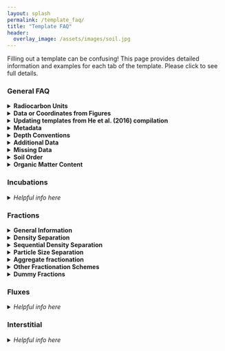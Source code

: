 ```yaml
---
layout: splash
permalink: /template_faq/
title: "Template FAQ"
header:
  overlay_image: /assets/images/soil.jpg
---
```


Filling out a template can be confusing! This page provides detailed information and examples for each tab of the template. Please click to see full details.

### General FAQ

<details><summary>  
<b> Radiocarbon Units </b>
</summary>

   * **_What units are accepted?_** 
   ISRaD accepts fraction modern and  Δ<sup>14</sup>C radiocarbon units. Only fill in the data reported in the paper. Unit conversions are included in "ISRaD_extra" . 
 
   * **_This paper only reports radiocarbon ages in years. What do I do?_** 
   If the data is reported as a *calibrated date*, it cannot be included in ISRaD. *Uncalibrated* radiocarbon ages can be converted to fraction modern values (see below).  
   
   * **_How do I convert radiocarbon age (in years BP) into Fraction modern units?_**
   radiocarbon age = -8033*ln(F<sub>m</sub>). Some additional information on radiocarbon units and calucations is available [here](http://www.whoi.edu/nosams/radiocarbon-data-calculations) . 
   
   * **_How do I convert standard deviation in radiocarbon age (in years BP) into standard deviation in Fraction modern?_**
  Use the following formula (Stenström et al., 2011): error_F<sub>m</sub> = F<sub>m</sub> * error<sub>age</sub> / 8033 , 
where F<sub>m</sub> is fraction modern.   

   * **_Paper reports radiocarbon age and δ<sup>14</sup>C, what should I fill into the template?_**
   Convert radiocarbon age to Fraction modern using age= -8033*ln(F<sub>m</sub>) and ignore δ<sup>14</sup>C values. Be sure to mark down the year of observation which is important for the conversion of Fm to Δ<sup>14</sup>C.  
   
   * **_Paper reports only δ<sup>14</sup>C and δ<sup>13</sup>C, what should I fill into the template?_**
  Calculate Δ<sup>14</sup>C using the following formula: 
  Δ<sup>14</sup>C = δ<sup>14</sup>C - (2*δ<sup>13</sup>C +50)(1 + δ<sup>14</sup>C / 1000) . 
  
   * **_The radiocarbon age is stated as  “Modern” but no other data is provided. What do I do?_**
  Leave the field blank and add a note that data is available but has to be mined for. Do *not* enter a fraction modern value of 1! This is misleading during data analysis!   

</details>



<details><summary>  
<b> Data or Coordinates from Figures </b>
</summary>
  
<p>

 * **_Is it ok to digitize data/coordinates from a figure/map?_** 
   Yes, but please note it (see below). While the raw data from the author or supplementary information is preferable, digitized data is also welcome in ISRaD.
 * **_Should I mention somewhere in the template that the data (e.g., GPS coordinates and others) were obtained from figures?_**
 Yes, use the *metadata_note* field. Say for example “GPS coordinates and variables x,y and z were extracted from figures”.

 * **_Is there any rule on how many decimal places are reasonable to enter when data are digitized from a plot?_** 
   No, use your best guess about the appropriate number of decimal places based on expected precision of plot digitization and/or data acquisition.

</p>
</details>



<details><summary>  
<b> Updating templates from He et al. (2016) compilation </b>
</summary>
  
<p>

 * **_Why does this template look different?_** 
   These templates were automatically generated, and do not have the header formatting. You can copy-paste the values to the master template to continue working. This will also give you access to the drop down menus for controlled vocabulary.
   
 * **_Paper does not mention bulk density, but old template automatically generated from Yujie He’s compilation gives bulk density for few samples measured by radiocarbon. Should I keep them in the template?_**
 No. In some cases bulk density values were generated for studies that originally did not report them. ISRaD aims to report original data only.

 * **_These names don't match the paper. What do I do?_** 
  In many cases, site, profile and layer names were automatically generated. Please feel free to update them to match those found in the paper. 
  
 * **_The paper has additional fraction, flux, or incubation data, not reported in the current template. What should I do with it?_** 
   If you have time, please add it! Otherwise, please make a note of the availability of additional datasets within the paper in the *metadata_note* field.

</p>
</details>



<details><summary>  
<b> Metadata </b>
</summary>
  
<p>

 * **_The source study does not have a DOI, what should I do?_** 
 You have two options: (1) If the data are unpublished but you expect them to be published in the future (thus obtaining DOI), you can submit the template without DOI and then later submit a correction of the template with DOI. Fill in “israd” into the “doi” field in metadata tab. (2) If data are unpublished and you do not expect them to be published in the future, you can encourage authors to obtain a DOI for their data using Pangea, Zenodo, or Dataverse or ask your institution´s library for help.


</p>
</details>





<details><summary>  
<b> Depth Conventions </b>
</summary>
  
<p>

 * **_Where is zero?_** 
 Zero is defined as the mineral-organic interface. Positive depths increase into the mineral soil. Organic horizons have negative depths. Please convert your data to follow this convention. If data must be reported from the soil surface, use the “lyr_all_org_neg” column to flag this.
 
 * **_What is the "lyr_all_org_neg" column for?_** 
 This column is used to flag studies where depths are reported from the soil surface, if the depth of the mineral-organic interface is unknown. For example, this is frequently the case in peatlands.
 
 * **_The study does not report the bottom of the layer for the deepest layer. What should I do?_** 
 Write "Inf" as infinity in the lyr_bot field.

</p>
</details>


<details><summary>  
<b> Additional Data </b>
</summary>

<p>

 * **_The paper contains some auxiliary data (e.g. species composition, mineralogy etc.) that I don´t know how to enter or don't have time to do enter. What should I do?_** 
   Mention this in *metadata_note* field so that one day someone can come back to this. If you are interested in learning how to enter it, contact *info.israd@gmail.com*, or post a question on the [Github issues page](https://github.com/International-Soil-Radiocarbon-Database/ISRaD/issues).

</p>
</details>




<details><summary>  
<b> Missing Data </b>
</summary>

<p>

 * **_The authors don't report the coordinates. What should I do?_** 
    You can digitize the coordinates from the figure, or find the site location on Google maps or similar. Please use the *metadata_note* field to indicate this. (e.g. “Cordinates were extracted from figures” or "Coordinates were estimated from site descriptions")

 * **_What should I do if the date of observation was not reported in the paper?_** 
   If paper has radiocarbon data but does not report the observation year, estimate it by subtracting 2 years from the year of publication and note in the *lyr_note* field or other relevant note field. (e.g.  “observation date estimated from year of publication”)

</p>
</details>



<details><summary>  
<b> Soil Order </b>
</summary>

<p>

 * **_How do I convert WRB soil classification to USDA, to obtain a USDA soil order?_** 
 FAO, USDA and other soil classification systems are not readily interchangeable, so this can be tricky. These tables can help:
(1) [FAO_USDA.pdf](https://www.researchgate.net/profile/Csaba_Csuzdi/post/How_to_convert_FAO_soil_class_into_USDA_soil_class/attachment/59d62fd079197b807798df0e/AS%3A359920387018752%401462823115202/download/FAO_USDA.pdf).  (2) [soil system conversion.pdf](https://www.researchgate.net/profile/Csaba_Csuzdi/post/How_to_convert_FAO_soil_class_into_USDA_soil_class/attachment/59d62fd079197b807798df10/AS%3A359920387018756%401462823115460/download/soil+system+conversion.pdf). 
The issue is also discussed [here](https://www.researchgate.net/post/How_to_convert_FAO_soil_class_into_USDA_soil_class).
Finally, if you feel uncomfortable with this conversion, mention this in the email submitting your template, and an expert reviewer can double check this field for you.
(https://www.researchgate.net/post/How_to_convert_FAO_soil_class_into_USDA_soil_class)


</p>
</details>



<details><summary>  
<b> Organic Matter Content </b>
</summary>

<p>

 * **_The paper reports organic matter content instead of organic carbon %, what should I do?_** 
 Convert to organic carbon using OC=OM/1.724 and mention this in the *lyr_note* or other relevant field.


</p>
</details>






### Incubations

<details>
<summary>
  
<i> 
  Helpful info here
</i>

</summary>
<p>
1. Templates
2. Templates
3. Templates 
</p>
</details>

### Fractions

<details><summary>  
<b> General Information </b>
</summary><p>
  
 * **_The source study does not have a DOI, what should I do?_** 
 You have two options: (1) If the data are unpublished but you expect them to be published in the future (thus obtaining DOI), you can submit the template without DOI and then later submit a correction of the template with DOI. Fill in “israd” into the “doi” field in metadata tab. (2) If data are unpublished and you do not expect them to be published in the future, you can encourage authors to obtain a DOI for their data using Pangea, Zenodo, or Dataverse or ask your institution´s library for help.

</p>
</details>


<details><summary>  
<b> Density Separation </b>
</summary><p>

 **A heavy liquid is used to float off organics, thereby separating them from mineral material. This can be done with or without disruption of aggregates by sonicating or shaking.**   
      
<img src="https://github.com/International-Soil-Radiocarbon-Database/ISRaD/raw/gh-pages/assets/images/density_separation_diagram.png" width="375">    

 Example template: [Swanston_2005](https://github.com/International-Soil-Radiocarbon-Database/ISRaD/raw/master/ISRaD_data_files/Swanston_2005.xlsx)

</p>
</details>



<details><summary>  
<b> Sequential Density Separation </b>
</summary><p>
  
**A heavy liquid is used to float off organics, thereby separating them from mineral material. The mineral material is then further partitioned into fractions of increasing density using heavy liquids.**   
      
<img src="https://github.com/International-Soil-Radiocarbon-Database/ISRaD/raw/gh-pages/assets/images/sequential_density_separation_diagram.png" width="700">    

Example template: [Sollins_2009](https://github.com/International-Soil-Radiocarbon-Database/ISRaD/raw/master/ISRaD_data_files/Sollins_2009.xlsx)

</p>
</details>



<details><summary>  
<b> Particle Size Separation </b>
</summary><p>
  
**Wet sieving is used to separate soils into common particle size classes: sand, silt, clay.**   
      
<img src="https://github.com/International-Soil-Radiocarbon-Database/ISRaD/raw/gh-pages/assets/images/particle_size_separation_diagram.png" width="450">    

 Example template: [Desjardines_1994](https://github.com/International-Soil-Radiocarbon-Database/ISRaD/raw/master/ISRaD_data_files/Dejardins_1994.xlsx)

</p>
</details>



<details><summary>  
<b> Aggregate fractionation </b>
</summary><p>
  
**Wet sieving is used to separate aggregates by size and/or strength. Silt+clay sized fractions may be additionally isolated.**   
      
<img src="https://github.com/International-Soil-Radiocarbon-Database/ISRaD/raw/gh-pages/assets/images/aggregate_fractionation_diagram.png" width="550">    

 Example template: [Monreal_1997](https://github.com/International-Soil-Radiocarbon-Database/ISRaD/raw/master/ISRaD_data_files/Monreal_1997.xlsx)
 
</p>
</details>




<details><summary>  
<b> Other Fractionation Schemes </b>
</summary><p>
  
 * **_The source study does not have a DOI, what should I do?_** 
 You have two options: (1) If the data are unpublished but you expect them to be published in the future (thus obtaining DOI), you can submit the template without DOI and then later submit a correction of the template with DOI. Fill in “israd” into the “doi” field in metadata tab. (2) If data are unpublished and you do not expect them to be published in the future, you can encourage authors to obtain a DOI for their data using Pangea, Zenodo, or Dataverse or ask your institution´s library for help.

</p>
</details>



<details><summary>  
<b> Dummy Fractions </b>
</summary><p>
  
 **"Dummy fractions" are placeholder rows in the fraction tab. In some cases, they may be needed to convey the full complexity of the fractionation scheme.** Not sure if you need to create a dummy fraction? Check out these examples: 
 
 **(a) All mass accounted for:** Here, all the fractions in level 2 are unique and add up to level 1 – no dummy fraction needed.
 
 <img src="https://github.com/International-Soil-Radiocarbon-Database/ISRaD/raw/gh-pages/assets/images/dummy_fractions_a.png" width="650">   

 **(b) Well-known schemes:** Here, all the fractions in level 2 and 3 are unique add up to level 1 – if the “Golchin” density fractionation were not common knowledge, you’d probably want a dummy fraction, but we don’t need one because the 3 fraction density separation is simple and all the end users should have knowledge of it.
 
  <img src="https://github.com/International-Soil-Radiocarbon-Database/ISRaD/raw/gh-pages/assets/images/dummy_fractions_b.png" width="500"> 
 
**(c) Intermediate-fractions:** Here, the silt and clay fraction from level 3 needs to be distinguished from the silt and clay fraction from level 2 in a way that lets the end user know what each fraction was derived from. No measurements were made on the 53-250 um aggregate fraction (red circle) prior to further fractionation, so we need a dummy fraction to represent what the level 3 fractions came from.

 <img src="https://github.com/International-Soil-Radiocarbon-Database/ISRaD/raw/gh-pages/assets/images/dummy_fractions_c.png" width="500">   


</p>
</details>



  
### Fluxes

<details><summary>
<i> Helpful info here </i>
</summary><p>  
  
1. Templates  
2. Templates  
3. Templates   
  
</p>
</details>

### Interstitial

<details>
<summary>
  
<i> 
  Helpful info here
</i>

</summary>
<p>
1. Templates
2. Templates
3. Templates 
</p>
</details>


